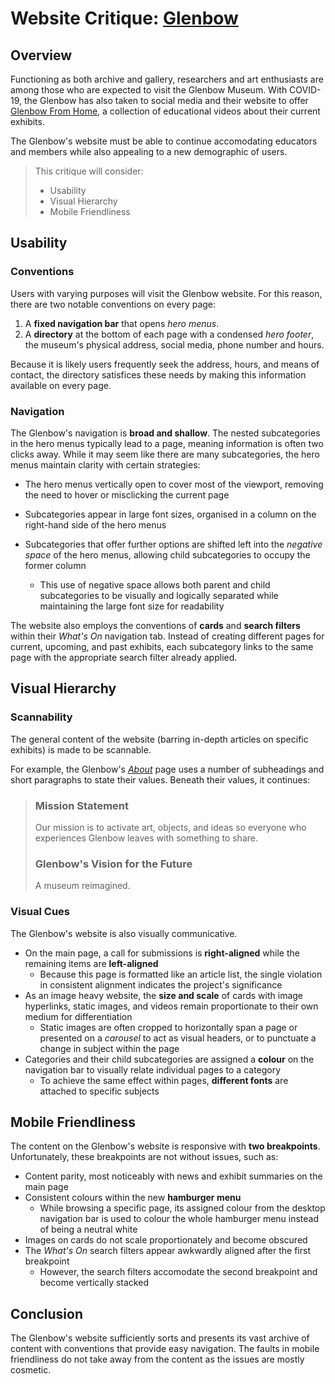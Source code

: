# Website Critique: [Glenbow](https://www.glenbow.org/)

## Overview
Functioning as both archive and gallery, researchers and art enthusiasts are among those who are expected to visit the Glenbow Museum. With COVID-19, the Glenbow has also taken to social media and their website to offer [Glenbow From Home](https://www.glenbow.org/whats-on/?time-range=week&filters=128), a collection of educational videos about their current exhibits.

The Glenbow's website must be able to continue accomodating educators and members while also appealing to a new demographic of users.

>This critique will consider:
>
> - Usability
> - Visual Hierarchy
> - Mobile Friendliness

## Usability
### Conventions
Users with varying purposes will visit the Glenbow website. For this reason, there are two notable conventions on every page:

1. A **fixed navigation bar** that opens *hero menus*.
2. A **directory** at the bottom of each page with a condensed *hero footer*, the museum's physical address, social media, phone number and hours.

Because it is likely users frequently seek the address, hours, and means of contact, the directory satisfices these needs by making this information available on every page.

### Navigation
The Glenbow's navigation is **broad and shallow**. The nested subcategories in the hero menus typically lead to a page, meaning information is often two clicks away. While it may seem like there are many subcategories, the hero menus maintain clarity with certain strategies:

- The hero menus vertically open to cover most of the viewport, removing the need to hover or misclicking the current page
- Subcategories appear in large font sizes, organised in a column on the right-hand side of the hero menus
- Subcategories that offer further options are shifted left into the *negative space* of the hero menus, allowing child subcategories to occupy the former column

  - This use of negative space allows both parent and child subcategories to be visually and logically separated while maintaining the large font size for readability

The website also employs the conventions of **cards** and **search filters** within their *What's On* navigation tab. Instead of creating different pages for current, upcoming, and past exhibits, each subcategory links to the same page with the appropriate search filter already applied.

## Visual Hierarchy
### Scannability
The general content of the website (barring in-depth articles on specific exhibits) is made to be scannable.

For example, the Glenbow's [*About*](https://www.glenbow.org/about) page uses a number of subheadings and short paragraphs to state their values. Beneath their values, it continues:
>### Mission Statement
>Our mission is to activate art, objects, and ideas so everyone who experiences Glenbow leaves with something to share.
>### Glenbow's Vision for the Future
>A museum reimagined.

### Visual Cues
The Glenbow's website is also visually communicative.

- On the main page, a call for submissions is **right-aligned** while the remaining items are **left-aligned**
  - Because this page is formatted like an article list, the single violation in consistent alignment indicates the project's significance
- As an image heavy website, the **size and scale** of cards with image hyperlinks, static images, and videos remain proportionate to their own medium for differentiation
  - Static images are often cropped to horizontally span a page or presented on a *carousel* to act as visual headers, or to punctuate a change in subject within the page
- Categories and their child subcategories are assigned a **colour** on the navigation bar to visually relate individual pages to a category
  - To achieve the same effect within pages, **different fonts** are attached to specific subjects

## Mobile Friendliness
The content on the Glenbow's website is responsive with **two breakpoints**. Unfortunately, these breakpoints are not without issues, such as:
- Content parity, most noticeably with news and exhibit summaries on the main page
- Consistent colours within the new **hamburger menu**
  - While browsing a specific page, its assigned colour from the desktop navigation bar is used to colour the whole hamburger menu instead of being a neutral white
- Images on cards do not scale proportionately and become obscured
- The *What's On* search filters appear awkwardly aligned after the first breakpoint
  - However, the search filters accomodate the second breakpoint and become vertically stacked

## Conclusion
The Glenbow's website sufficiently sorts and presents its vast archive of content with conventions that provide easy navigation. The faults in mobile friendliness do not take away from the content as the issues are mostly cosmetic.
